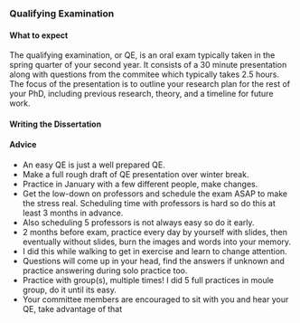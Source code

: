 ### Qualifying Examination

#### What to expect

The qualifying examination, or QE, is an oral exam typically taken in the spring quarter of your second year.
It consists of a 30 minute presentation along with questions from the commitee which typically takes 2.5 hours.
The focus of the presentation is to outline your research plan for the rest of your PhD, including previous research,
theory, and a timeline for future work.

#### Writing the Dissertation

#### Advice

- An easy QE is just a well prepared QE.
- Make a full rough draft of QE presentation over winter break.
- Practice in January with a few different people, make changes.
- Get the low-down on professors and schedule the exam ASAP to make the stress real. Scheduling time with professors is hard so do this at least 3 months in advance. 
- Also scheduling 5 professors is not always easy so do it early.
- 2 months before exam, practice every day by yourself with slides, then eventually without slides, burn the images and words into your memory. 
- I did this while walking to get in exercise and learn to change attention. 
- Questions will come up in your head, find the answers if unknown and practice answering during solo practice too.
- Practice with group(s), multiple times! I did 5 full practices in moule group, do it until its easy. 
- Your committee members are encouraged to sit with you and hear your QE, take advantage of that
